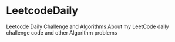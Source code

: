 # LeetcodeDaily
Leetcode Daily Challenge and Algorithms
About my LeetCode daily challenge code and other Algorithm problems
